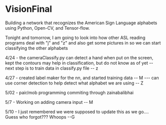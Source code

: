 # VisionFinal

Building a network that recognizes the American Sign Language alphabets using Python, Open-CV, and Tensor-flow.

Tonight and tomorrow, I am going to look into how other ASL reading programs deal with "j" and "z" and also get some pictures in so we can start classifying the other alphabets

4/24 - the cameraClassify.py can detect a hand when put on the screen, kept the contours may help in classification, but do not know as of yet -- next step is to train data in classify.py file -- z

4/27 - created label maker for the nn, and started training data -- M
--- can use corner detection to help detect what alphabet we are using -- Z

5/02 - pair/mob programming commiting through zainabalibhai

5/7 - Working on adding camera input -- M

5/10 - I just remembered we were supposed to update this as we go.... Guess who forgot??? Whoops --G
